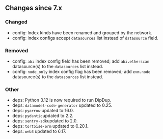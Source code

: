 <!-- markdownlint-disable first-line-h1 -->
## Changes since 7.x

### Changed

- config: Index kinds have been renamed and grouped by the network.
- config: index configs accept `datasources` list instead of `datasource` field.

### Removed

- config: `abi` index config field has been removed; add `abi.etherscan` datasource(s) to the `datasources` list instead.
- config: `node_only` index config flag has been removed; add `evm.node` datasource(s) to the `datasources` list instead.

### Other

- deps: Python 3.12 is now required to run DipDup.
- deps: `datamodel-code-generator` updated to 0.25.
- deps: `pyarrow` updated to 16.0.
- deps: `pydantic`updated to 2.2.
- deps: `sentry-sdk`updated to 2.0.
- deps: `tortoise-orm` updated to 0.20.1.
- deps: `web3` updated to 6.17.
